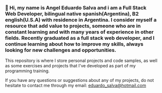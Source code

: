 ### 👋 Hi, my name is Angel Eduardo Salva and i am a Full Stack Web Developer, bilingual native spanish(Argentina), B2 english(U.S.A) with residence in Argentina. I consider myself a resource that add value to projects, someone who are in constant learning and with many years of experience in other fields. Recently graduated as a full stack web developer, and I continue learning about how to improve my skills, always looking for new challenges and opportunities. 

This repository is where I store personal projects and code samples, as well as some exercises and projects that I've developed as part of my programming training.

If you have any questions or suggestions about any of my projects, do not hesitate to contact me through my email:  eduardo_salva@hotmail.com
